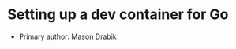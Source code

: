 # Setting up a dev container for Go

* Primary author: [Mason Drabik](https://https://github.com/mkdrabik)